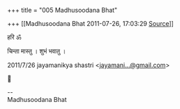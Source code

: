 +++
title = "005 Madhusoodana Bhat"

+++
[[Madhusoodana Bhat	2011-07-26, 17:03:29 [Source](https://groups.google.com/g/bvparishat/c/H8dpEk34yl4)]]



हरि ॐ

चिन्ता मास्तु । शुभं भवातु ।  
  

2011/7/26 jayamanikya shastri \<[jayamani...@gmail.com]()\>



  
  
  
--  
Madhusoodana Bhat  

